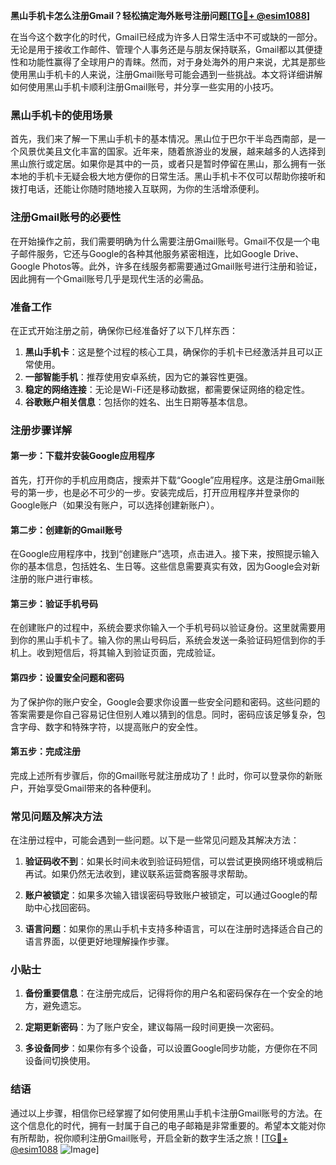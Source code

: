 **黑山手机卡怎么注册Gmail？轻松搞定海外账号注册问题[[TG💪+ @esim1088](https://t.me/s/esim1088)]**

在当今这个数字化的时代，Gmail已经成为许多人日常生活中不可或缺的一部分。无论是用于接收工作邮件、管理个人事务还是与朋友保持联系，Gmail都以其便捷性和功能性赢得了全球用户的青睐。然而，对于身处海外的用户来说，尤其是那些使用黑山手机卡的人来说，注册Gmail账号可能会遇到一些挑战。本文将详细讲解如何使用黑山手机卡顺利注册Gmail账号，并分享一些实用的小技巧。

### 黑山手机卡的使用场景

首先，我们来了解一下黑山手机卡的基本情况。黑山位于巴尔干半岛西南部，是一个风景优美且文化丰富的国家。近年来，随着旅游业的发展，越来越多的人选择到黑山旅行或定居。如果你是其中的一员，或者只是暂时停留在黑山，那么拥有一张本地的手机卡无疑会极大地方便你的日常生活。黑山手机卡不仅可以帮助你接听和拨打电话，还能让你随时随地接入互联网，为你的生活增添便利。

### 注册Gmail账号的必要性

在开始操作之前，我们需要明确为什么需要注册Gmail账号。Gmail不仅是一个电子邮件服务，它还与Google的各种其他服务紧密相连，比如Google Drive、Google Photos等。此外，许多在线服务都需要通过Gmail账号进行注册和验证，因此拥有一个Gmail账号几乎是现代生活的必需品。

### 准备工作

在正式开始注册之前，确保你已经准备好了以下几样东西：

1. **黑山手机卡**：这是整个过程的核心工具，确保你的手机卡已经激活并且可以正常使用。
2. **一部智能手机**：推荐使用安卓系统，因为它的兼容性更强。
3. **稳定的网络连接**：无论是Wi-Fi还是移动数据，都需要保证网络的稳定性。
4. **谷歌账户相关信息**：包括你的姓名、出生日期等基本信息。

### 注册步骤详解

#### 第一步：下载并安装Google应用程序

首先，打开你的手机应用商店，搜索并下载“Google”应用程序。这是注册Gmail账号的第一步，也是必不可少的一步。安装完成后，打开应用程序并登录你的Google账户（如果没有账户，可以选择创建新账户）。

#### 第二步：创建新的Gmail账号

在Google应用程序中，找到“创建账户”选项，点击进入。接下来，按照提示输入你的基本信息，包括姓名、生日等。这些信息需要真实有效，因为Google会对新注册的账户进行审核。

#### 第三步：验证手机号码

在创建账户的过程中，系统会要求你输入一个手机号码以验证身份。这里就需要用到你的黑山手机卡了。输入你的黑山号码后，系统会发送一条验证码短信到你的手机上。收到短信后，将其输入到验证页面，完成验证。

#### 第四步：设置安全问题和密码

为了保护你的账户安全，Google会要求你设置一些安全问题和密码。这些问题的答案需要是你自己容易记住但别人难以猜到的信息。同时，密码应该足够复杂，包含字母、数字和特殊字符，以提高账户的安全性。

#### 第五步：完成注册

完成上述所有步骤后，你的Gmail账号就注册成功了！此时，你可以登录你的新账户，开始享受Gmail带来的各种便利。

### 常见问题及解决方法

在注册过程中，可能会遇到一些问题。以下是一些常见问题及其解决方法：

1. **验证码收不到**：如果长时间未收到验证码短信，可以尝试更换网络环境或稍后再试。如果仍然无法收到，建议联系运营商客服寻求帮助。
   
2. **账户被锁定**：如果多次输入错误密码导致账户被锁定，可以通过Google的帮助中心找回密码。

3. **语言问题**：如果你的黑山手机卡支持多种语言，可以在注册时选择适合自己的语言界面，以便更好地理解操作步骤。

### 小贴士

1. **备份重要信息**：在注册完成后，记得将你的用户名和密码保存在一个安全的地方，避免遗忘。
   
2. **定期更新密码**：为了账户安全，建议每隔一段时间更换一次密码。

3. **多设备同步**：如果你有多个设备，可以设置Google同步功能，方便你在不同设备间切换使用。

### 结语

通过以上步骤，相信你已经掌握了如何使用黑山手机卡注册Gmail账号的方法。在这个信息化的时代，拥有一封属于自己的电子邮箱是非常重要的。希望本文能对你有所帮助，祝你顺利注册Gmail账号，开启全新的数字生活之旅！[[TG💪+ @esim1088](https://t.me/s/esim1088) ![Image](https://i.postimg.cc/4NQfJmqS/Snipaste-2025-05-13-00-14-12.png)]